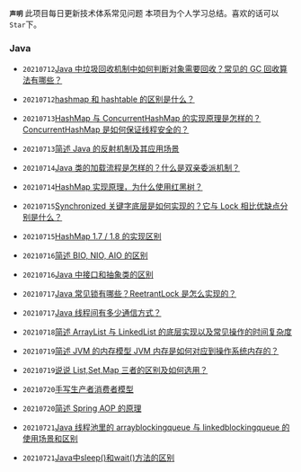 **`声明`**
此项目每日更新技术体系常见问题
本项目为个人学习总结。喜欢的话可以`Star`下。

### Java

* `20210712`[Java 中垃圾回收机制中如何判断对象需要回收？常见的 GC 回收算法有哪些？](https://github.com/mlionxy/JavaMethod/tree/master/java)

* `20210712`[hashmap 和 hashtable 的区别是什么？](https://github.com/mlionxy/JavaMethod/tree/master/java)

* `20210713`[HashMap 与 ConcurrentHashMap 的实现原理是怎样的？ConcurrentHashMap 是如何保证线程安全的？](https://github.com/mlionxy/JavaMethod/tree/master/java##hashmap-与-concurrenthashmap-的实现原理是怎样的concurrenthashmap-是如何保证线程安全的)

* `20210713`[简述 Java 的反射机制及其应用场景](https://github.com/mlionxy/JavaMethod/tree/master/java)

* `20210714`[Java 类的加载流程是怎样的？什么是双亲委派机制？](https://github.com/mlionxy/JavaMethod/tree/master/java)

* `20210714`[HashMap 实现原理，为什么使用红黑树？](https://github.com/mlionxy/JavaMethod/tree/master/java)

* `20210715`[Synchronized 关键字底层是如何实现的？它与 Lock 相比优缺点分别是什么？](https://github.com/mlionxy/JavaMethod/tree/master/java)

* `20210715`[HashMap 1.7 / 1.8 的实现区别](https://github.com/mlionxy/JavaMethod/tree/master/java)

* `20210716`[简述 BIO, NIO, AIO 的区别](https://github.com/mlionxy/JavaMethod/tree/master/java)

* `20210716`[Java 中接口和抽象类的区别](https://github.com/mlionxy/JavaMethod/tree/master/java)

* `20210717`[Java 常见锁有哪些？ReetrantLock 是怎么实现的？](https://github.com/mlionxy/JavaMethod/tree/master/java)

* `20210717`[Java 线程间有多少通信方式？](https://github.com/mlionxy/JavaMethod/tree/master/java)

* `20210718`[简述 ArrayList 与 LinkedList 的底层实现以及常见操作的时间复杂度](https://github.com/mlionxy/JavaMethod/tree/master/java#简述-arraylist-与-linkedlist-的底层实现以及常见操作的时间复杂度)

* `20210719`[简述 JVM 的内存模型 JVM 内存是如何对应到操作系统内存的？](https://github.com/mlionxy/JavaMethod/tree/master/java#简述-jvm-的内存模型-jvm-内存是如何对应到操作系统内存的)

* `20210719`[说说 List,Set,Map 三者的区别及如何选用？](https://github.com/mlionxy/JavaMethod/tree/master/java#说说-listsetmap-三者的区别及如何选用)

* `20210720`[手写生产者消费者模型](https://github.com/mlionxy/JavaMethod/tree/master/java#手写生产者消费者模型)

* `20210720`[简述 Spring AOP 的原理](https://github.com/mlionxy/JavaMethod/tree/master/java#简述-spring-aop-的原理)

* `20210721`[Java 线程池里的 arrayblockingqueue 与 linkedblockingqueue 的使用场景和区别](https://github.com/mlionxy/JavaMethod/tree/master/java)

* `20210721`[Java中sleep()和wait()方法的区别](https://github.com/mlionxy/JavaMethod/tree/master/java)